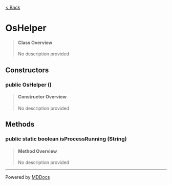 [< Back](README.md)
# OsHelper #
>#### Class Overview ####
>No description provided
## Constructors ##
### public OsHelper () ###
>#### Constructor Overview ####
>No description provided
>
## Methods ##
### public static boolean isProcessRunning (String) ###
>#### Method Overview ####
>No description provided
>

---
Powered by [MDDocs](https://github.com/VRCube/MDDocs)